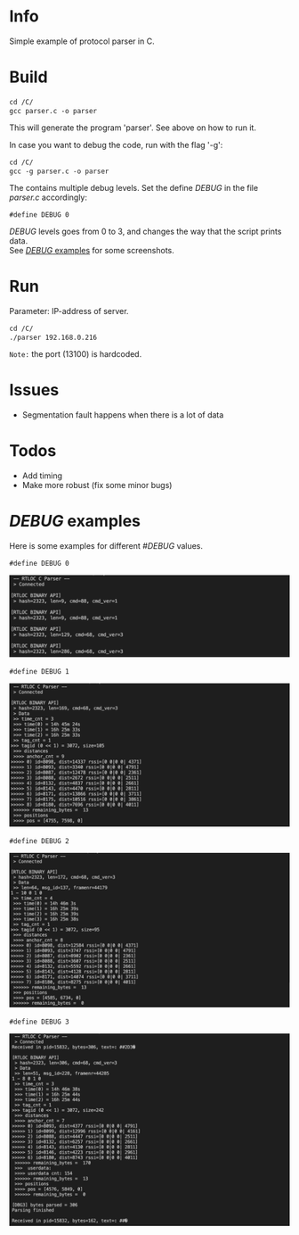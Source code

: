 # Info
Simple example of protocol parser in C.


# Build
```
cd /C/
gcc parser.c -o parser
```
This will generate the program 'parser'. See above on how to run it.

In case you want to debug the code, run with the flag '-g':
```
cd /C/
gcc -g parser.c -o parser
```

The contains multiple debug levels.
Set the define *DEBUG* in the file *parser.c* accordingly:
```
#define DEBUG 0
```

*DEBUG* levels goes from 0 to 3, and changes the way that the script prints data.\
See [*DEBUG* examples](#debug-examples) for some screenshots.

# Run
Parameter: IP-address of server.
```
cd /C/
./parser 192.168.0.216
```
`Note:` the port (13100) is hardcoded.

# Issues
 - Segmentation fault happens when there is a lot of data

# Todos
 - Add timing
 - Make more robust (fix some minor bugs)

# *DEBUG* examples
Here is some examples for different *#DEBUG* values.

```
#define DEBUG 0
```
![Console view](/Data%20API/TCP_binary/C/debug_0.png?raw=true "Debug 0")

```
#define DEBUG 1
```
![Console view](/Data%20API/TCP_binary/C/debug_1.png?raw=true "Debug 1")

```
#define DEBUG 2
```
![Console view](/Data%20API/TCP_binary/C/debug_2.png?raw=true "Debug 2")

```
#define DEBUG 3
```
![Console view](/Data%20API/TCP_binary/C/debug_3.png?raw=true "Debug 3")